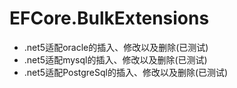 # EFCore.BulkExtensions
- .net5适配oracle的插入、修改以及删除(已测试)
- .net5适配mysql的插入、修改以及删除(已测试)
- .net5适配PostgreSql的插入、修改以及删除(已测试)
